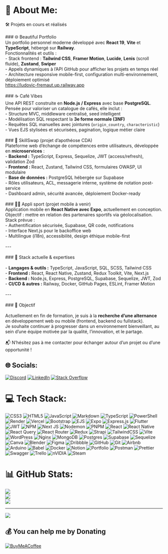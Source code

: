 # 💫 About Me:
🛠️ Projets en cours et réalisés<br><br>### 🌐 Beautiful Portfolio  <br>Un portfolio personnel moderne développé avec **React 19**, **Vite** et **TypeScript**, hébergé sur **Railway**.  <br>Fonctionnalités et outils :  <br>- Stack frontend : **Tailwind CSS**, **Framer Motion**, **Lucide**, **Lenis** (scroll fluide), **Zustand**, **Swiper**  <br>- Appels dynamiques à l’API GitHub pour afficher les projets en temps réel  <br>- Architecture responsive mobile-first, configuration multi-environnement, déploiement optimisé<br> https://ludovic-fremaut.up.railway.app <br><br>### ☕ Café Vibes  <br>Une API REST construite en **Node.js / Express** avec base **PostgreSQL**.  <br>Pensée pour valoriser un catalogue de cafés, elle inclut :  <br>- Structure MVC, middleware centralisé, seed intelligent  <br>- Modélisation SQL respectant la **3e forme normale (3NF)**  <br>- Requêtes SQL manuelles avec jointures (`origin_country`, `characteristic`)  <br>- Vues EJS stylisées et sécurisées, pagination, logique métier claire<br><br>### 🤝 SkillSwap (projet d’apothéose CDA)  <br>Plateforme web d’échange de compétences entre utilisateurs, développée en **microservices** :  <br>- **Backend :** TypeScript, Express, Sequelize, JWT (access/refresh), validation Zod  <br>- **Frontend :** React, Zustand, Tailwind CSS, formulaires OWASP, UI modulaire  <br>- **Base de données :** PostgreSQL hébergée sur Supabase  <br>- Rôles utilisateurs, ACL, messagerie interne, système de notation post-service  <br>- Dashboard admin, sécurité avancée, déploiement Docker-ready<br><br>### 🏃‍♂️ Appli sport (projet mobile à venir)  <br>Application mobile en **React Native avec Expo**, actuellement en conception.  <br>Objectif : mettre en relation des partenaires sportifs via géolocalisation.  <br>Stack prévue :  <br>- Authentification sécurisée, Supabase, QR code, notifications  <br>- Interface Next.js pour le backoffice web  <br>- Multilingue (i18n), accessibilité, design éthique mobile-first<br><br>---<br><br>### 🧠 Stack actuelle & expertises  <br><br>- **Langages & outils :** TypeScript, JavaScript, SQL, SCSS, Tailwind CSS  <br>- **Frontend :** React, React Native, Zustand, Redux Toolkit, Vite, Next.js  <br>- **Backend :** Node.js, Express, PostgreSQL, Supabase, Sequelize, JWT, Zod  <br>- **CI/CD & autres :** Railway, Docker, GitHub Pages, ESLint, Framer Motion  <br><br>---<br><br>### 🎯 Objectif  <br><br>Actuellement en fin de formation, je suis à la **recherche d’une alternance** en développement web ou mobile (frontend, backend ou fullstack).  <br>Je souhaite continuer à progresser dans un environnement bienveillant, au sein d’une équipe motivée par la qualité, l’innovation, et le partage.  <br><br>📬 N’hésitez pas à me contacter pour échanger autour d’un projet ou d’une opportunité !<br>


## 🌐 Socials:
[![Discord](https://img.shields.io/badge/Discord-%237289DA.svg?logo=discord&logoColor=white)](https://discord.gg/https://discord.gg/3FDPwpgS) [![LinkedIn](https://img.shields.io/badge/LinkedIn-%230077B5.svg?logo=linkedin&logoColor=white)](https://linkedin.com/in/www.linkedin.com/in/ludovic-fremaut-dev) [![Stack Overflow](https://img.shields.io/badge/-Stackoverflow-FE7A16?logo=stack-overflow&logoColor=white)](https://stackoverflow.com/users/https://stackoverflow.com/users/31130006/ludovic-fremaut) 

# 💻 Tech Stack:
![CSS3](https://img.shields.io/badge/css3-%231572B6.svg?style=flat&logo=css3&logoColor=white) ![HTML5](https://img.shields.io/badge/html5-%23E34F26.svg?style=flat&logo=html5&logoColor=white) ![JavaScript](https://img.shields.io/badge/javascript-%23323330.svg?style=flat&logo=javascript&logoColor=%23F7DF1E) ![Markdown](https://img.shields.io/badge/markdown-%23000000.svg?style=flat&logo=markdown&logoColor=white) ![TypeScript](https://img.shields.io/badge/typescript-%23007ACC.svg?style=flat&logo=typescript&logoColor=white) ![PowerShell](https://img.shields.io/badge/PowerShell-%235391FE.svg?style=flat&logo=powershell&logoColor=white) ![Render](https://img.shields.io/badge/Render-%46E3B7.svg?style=flat&logo=render&logoColor=white) ![Vercel](https://img.shields.io/badge/vercel-%23000000.svg?style=flat&logo=vercel&logoColor=white) ![Bootstrap](https://img.shields.io/badge/bootstrap-%238511FA.svg?style=flat&logo=bootstrap&logoColor=white) ![EJS](https://img.shields.io/badge/ejs-%23B4CA65.svg?style=flat&logo=ejs&logoColor=black) ![Expo](https://img.shields.io/badge/expo-1C1E24?style=flat&logo=expo&logoColor=#D04A37) ![Express.js](https://img.shields.io/badge/express.js-%23404d59.svg?style=flat&logo=express&logoColor=%2361DAFB) ![Flutter](https://img.shields.io/badge/Flutter-%2302569B.svg?style=flat&logo=Flutter&logoColor=white) ![JWT](https://img.shields.io/badge/JWT-black?style=flat&logo=JSON%20web%20tokens) ![NPM](https://img.shields.io/badge/NPM-%23CB3837.svg?style=flat&logo=npm&logoColor=white) ![Next JS](https://img.shields.io/badge/Next-black?style=flat&logo=next.js&logoColor=white) ![Nodemon](https://img.shields.io/badge/NODEMON-%23323330.svg?style=flat&logo=nodemon&logoColor=%BBDEAD) ![PNPM](https://img.shields.io/badge/pnpm-%234a4a4a.svg?style=flat&logo=pnpm&logoColor=f69220) ![React](https://img.shields.io/badge/react-%2320232a.svg?style=flat&logo=react&logoColor=%2361DAFB) ![React Native](https://img.shields.io/badge/react_native-%2320232a.svg?style=flat&logo=react&logoColor=%2361DAFB) ![React Query](https://img.shields.io/badge/-React%20Query-FF4154?style=flat&logo=react%20query&logoColor=white) ![React Router](https://img.shields.io/badge/React_Router-CA4245?style=flat&logo=react-router&logoColor=white) ![Redux](https://img.shields.io/badge/redux-%23593d88.svg?style=flat&logo=redux&logoColor=white) ![Strapi](https://img.shields.io/badge/strapi-%232E7EEA.svg?style=flat&logo=strapi&logoColor=white) ![TailwindCSS](https://img.shields.io/badge/tailwindcss-%2338B2AC.svg?style=flat&logo=tailwind-css&logoColor=white) ![Vite](https://img.shields.io/badge/vite-%23646CFF.svg?style=flat&logo=vite&logoColor=white) ![WordPress](https://img.shields.io/badge/WordPress-%23117AC9.svg?style=flat&logo=WordPress&logoColor=white) ![Nginx](https://img.shields.io/badge/nginx-%23009639.svg?style=flat&logo=nginx&logoColor=white) ![MongoDB](https://img.shields.io/badge/MongoDB-%234ea94b.svg?style=flat&logo=mongodb&logoColor=white) ![Postgres](https://img.shields.io/badge/postgres-%23316192.svg?style=flat&logo=postgresql&logoColor=white) ![Supabase](https://img.shields.io/badge/Supabase-3ECF8E?style=flat&logo=supabase&logoColor=white) ![Sequelize](https://img.shields.io/badge/Sequelize-52B0E7?style=flat&logo=Sequelize&logoColor=white) ![Canva](https://img.shields.io/badge/Canva-%2300C4CC.svg?style=flat&logo=Canva&logoColor=white) ![Blender](https://img.shields.io/badge/blender-%23F5792A.svg?style=flat&logo=blender&logoColor=white) ![Figma](https://img.shields.io/badge/figma-%23F24E1E.svg?style=flat&logo=figma&logoColor=white) ![Dribbble](https://img.shields.io/badge/Dribbble-EA4C89?style=flat&logo=dribbble&logoColor=white) ![GitHub](https://img.shields.io/badge/github-%23121011.svg?style=flat&logo=github&logoColor=white) ![Git](https://img.shields.io/badge/git-%23F05033.svg?style=flat&logo=git&logoColor=white) ![Airbnb](https://img.shields.io/badge/Airbnb-%23ff5a5f.svg?style=flat&logo=Airbnb&logoColor=white) ![Arduino](https://img.shields.io/badge/-Arduino-00979D?style=flat&logo=Arduino&logoColor=white) ![Babel](https://img.shields.io/badge/Babel-F9DC3e?style=flat&logo=babel&logoColor=black) ![Docker](https://img.shields.io/badge/docker-%230db7ed.svg?style=flat&logo=docker&logoColor=white) ![Notion](https://img.shields.io/badge/Notion-%23000000.svg?style=flat&logo=notion&logoColor=white) ![Portfolio](https://img.shields.io/badge/Portfolio-%23000000.svg?style=flat&logo=firefox&logoColor=#FF7139) ![Postman](https://img.shields.io/badge/Postman-FF6C37?style=flat&logo=postman&logoColor=white) ![Prettier](https://img.shields.io/badge/prettier-%23F7B93E.svg?style=flat&logo=prettier&logoColor=black) ![Swagger](https://img.shields.io/badge/-Swagger-%23Clojure?style=flat&logo=swagger&logoColor=white) ![Trello](https://img.shields.io/badge/Trello-%23026AA7.svg?style=flat&logo=Trello&logoColor=white) ![nVIDIA](https://img.shields.io/badge/nVIDIA-%2376B900.svg?style=flat&logo=nVIDIA&logoColor=white) ![Steam](https://img.shields.io/badge/steam-%23000000.svg?style=flat&logo=steam&logoColor=white)
# 📊 GitHub Stats:
![](https://github-readme-stats.vercel.app/api?username=ludovicfremaut&theme=default_repocard&hide_border=true&include_all_commits=false&count_private=false)<br/>
![](https://nirzak-streak-stats.vercel.app/?user=ludovicfremaut&theme=default_repocard&hide_border=true)<br/>
![](https://github-readme-stats.vercel.app/api/top-langs/?username=ludovicfremaut&theme=default_repocard&hide_border=true&include_all_commits=false&count_private=false&layout=compact)

---
[![](https://visitcount.itsvg.in/api?id=ludovicfremaut&icon=0&color=0)](https://visitcount.itsvg.in)

  ## 💰 You can help me by Donating
  [![BuyMeACoffee](https://img.shields.io/badge/Buy%20Me%20a%20Coffee-ffdd00?style=for-the-badge&logo=buy-me-a-coffee&logoColor=black)](https://buymeacoffee.com/https://buymeacoffee.com/yaloub80) 

  
<!-- Proudly created with GPRM ( https://gprm.itsvg.in ) -->
